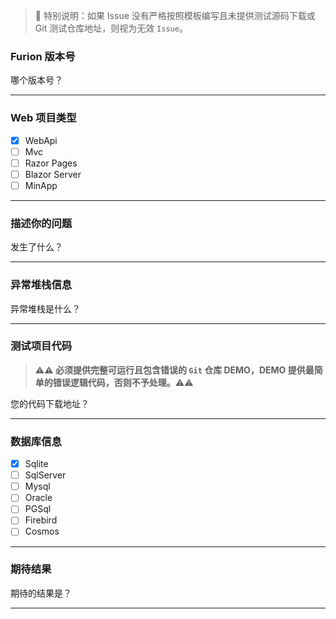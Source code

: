 > 💢 特别说明：如果 Issue 没有严格按照模板编写且未提供测试源码下载或 Git 测试仓库地址，则视为无效 `Issue`。

### Furion 版本号

哪个版本号？

---

### Web 项目类型

- [x] WebApi
- [ ] Mvc
- [ ] Razor Pages
- [ ] Blazor Server
- [ ] MinApp

---

### 描述你的问题

发生了什么？

---

### 异常堆栈信息

异常堆栈是什么？

---

### 测试项目代码

> **⚠⚠ 必须提供完整可运行且包含错误的 `Git` 仓库 DEMO，DEMO 提供最简单的错误逻辑代码，否则不予处理。⚠⚠**

您的代码下载地址？

---

### 数据库信息

- [x] Sqlite
- [ ] SqlServer
- [ ] Mysql
- [ ] Oracle
- [ ] PGSql
- [ ] Firebird
- [ ] Cosmos

---

### 期待结果

期待的结果是？

---